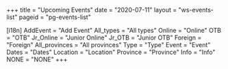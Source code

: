 +++
title = "Upcoming Events"
date = "2020-07-11"
layout = "ws-events-list"
pageid = "pg-events-list"

[i18n]
    AddEvent = "Add Event"
    All_types = "All types"
    Online = "Online"
    OTB = "OTB"
    Jr_Online = "Junior Online"
    Jr_OTB = "Junior OTB"
    Foreign = "Foreign"
    All_provinces = "All provinces"
    Type = "Type"
    Event = "Event"
    Dates = "Dates"
    Location = "Location"
    Province = "Province"
    Info = "Info"
    NONE = "NONE"
+++


